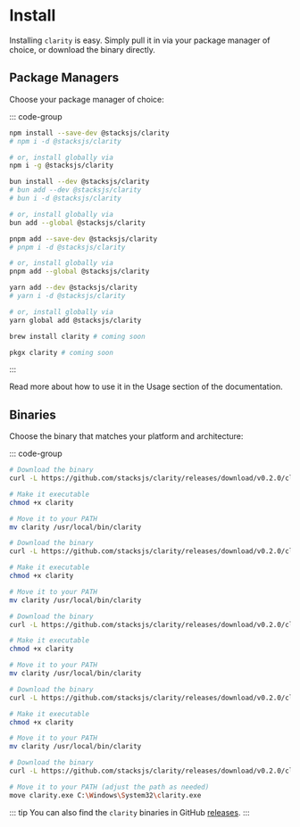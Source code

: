 # Install

Installing `clarity` is easy. Simply pull it in via your package manager of choice, or download the binary directly.

## Package Managers

Choose your package manager of choice:

::: code-group

```sh [npm]
npm install --save-dev @stacksjs/clarity
# npm i -d @stacksjs/clarity

# or, install globally via
npm i -g @stacksjs/clarity
```

```sh [bun]
bun install --dev @stacksjs/clarity
# bun add --dev @stacksjs/clarity
# bun i -d @stacksjs/clarity

# or, install globally via
bun add --global @stacksjs/clarity
```

```sh [pnpm]
pnpm add --save-dev @stacksjs/clarity
# pnpm i -d @stacksjs/clarity

# or, install globally via
pnpm add --global @stacksjs/clarity
```

```sh [yarn]
yarn add --dev @stacksjs/clarity
# yarn i -d @stacksjs/clarity

# or, install globally via
yarn global add @stacksjs/clarity
```

```sh [brew]
brew install clarity # coming soon
```

```sh [pkgx]
pkgx clarity # coming soon
```

:::

Read more about how to use it in the Usage section of the documentation.

## Binaries

Choose the binary that matches your platform and architecture:

::: code-group

```sh [macOS (arm64)]
# Download the binary
curl -L https://github.com/stacksjs/clarity/releases/download/v0.2.0/clarity-darwin-arm64 -o clarity

# Make it executable
chmod +x clarity

# Move it to your PATH
mv clarity /usr/local/bin/clarity
```

```sh [macOS (x64)]
# Download the binary
curl -L https://github.com/stacksjs/clarity/releases/download/v0.2.0/clarity-darwin-x64 -o clarity

# Make it executable
chmod +x clarity

# Move it to your PATH
mv clarity /usr/local/bin/clarity
```

```sh [Linux (arm64)]
# Download the binary
curl -L https://github.com/stacksjs/clarity/releases/download/v0.2.0/clarity-linux-arm64 -o clarity

# Make it executable
chmod +x clarity

# Move it to your PATH
mv clarity /usr/local/bin/clarity
```

```sh [Linux (x64)]
# Download the binary
curl -L https://github.com/stacksjs/clarity/releases/download/v0.2.0/clarity-linux-x64 -o clarity

# Make it executable
chmod +x clarity

# Move it to your PATH
mv clarity /usr/local/bin/clarity
```

```sh [Windows (x64)]
# Download the binary
curl -L https://github.com/stacksjs/clarity/releases/download/v0.2.0/clarity-windows-x64.exe -o clarity.exe

# Move it to your PATH (adjust the path as needed)
move clarity.exe C:\Windows\System32\clarity.exe
```

::: tip
You can also find the `clarity` binaries in GitHub [releases](https://github.com/stacksjs/clarity/releases).
:::
